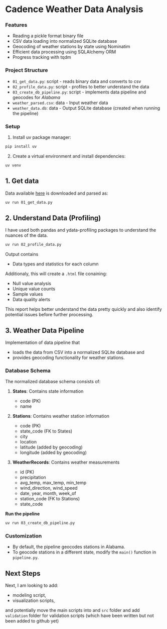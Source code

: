 # Cadence Weather Data Analysis 

### Features
- Reading a pickle format binary file
- CSV data loading into normalized SQLite database
- Geocoding of weather stations by state using Nominatim
- Efficient data processing using SQLAlchemy ORM
- Progress tracking with tqdm

### Project Structure

- `01_get_data.py`: script - reads binary data and converts to csv
- `02_profile_data.py`: script - profiles to better understand the data
- `03_create_db_pipeline.py`: script - implements data pipeline and geocodes for _Alabama_
- `weather_parsed.csv`: data - Input weather data
- `weather_data.db`: data - Output SQLite database (created when running the pipeline)

### Setup
1. Install uv package manager:
```bash
pip install uv
```

2. Create a virtual environment and install dependencies:
```bash
uv venv
```

## 1. Get data    

Data available [here](https://github.com/reubenfirmin/interview_data/blob/master/weather.data) is downloaded and parsed as:

```bash
uv run 01_get_data.py 
```

## 2. Understand Data (Profiling)

I have used both pandas and ydata-profiling packages to understand the nuances of the data.

```bash
uv run 02_profile_data.py
```

Output contains 
- Data types and statistics for each column

Additionaly, this will create a `.html` file conaining:
- Null value analysis
- Unique value counts
- Sample values
- Data quality alerts

This report helps better understand the data pretty quickly and also identify potential issues before further processing.


## 3. Weather Data Pipeline

Implementation of data pipeline that 
- loads the data from CSV into a normalized SQLite database and 
- provides geocoding functionality for weather stations.


### Database Schema

The normalized database schema consists of:

1. **States**: Contains state information
   - code (PK)
   - name

2. **Stations**: Contains weather station information
   - code (PK)
   - state_code (FK to States)
   - city
   - location
   - latitude (added by geocoding)
   - longitude (added by geocoding)

3. **WeatherRecords**: Contains weather measurements
   - id (PK)
   - precipitation
   - avg_temp, max_temp, min_temp
   - wind_direction, wind_speed
   - date, year, month, week_of
   - station_code (FK to Stations)
   - state_code


**Run the pipeline**

```bash
uv run 03_create_db_pipeline.py
```

### Customization

- By default, the pipeline geocodes stations in Alabama.
- To geocode stations in a different state, modify the `main()` function in `pipeline.py`.


## Next Steps

Next, I am looking to add:
- modeling script,
- visualization scripts,

and potentially move the main scripts into and `src` folder and add `validation` folder for validation scripts (which have been written but not been added to github yet)